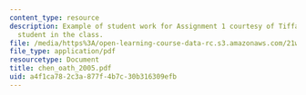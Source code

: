 ```yaml
---
content_type: resource
description: Example of student work for Assignment 1 courtesy of Tiffany Chen, a
  student in the class.
file: /media/https%3A/open-learning-course-data-rc.s3.amazonaws.com/21w-746-humanistic-perspectives-on-medicine-from-ancient-greece-to-modern-america-spring-2005/a4f1ca782c3a877f4b7c30b316309efb_chen_oath_2005.pdf
file_type: application/pdf
resourcetype: Document
title: chen_oath_2005.pdf
uid: a4f1ca78-2c3a-877f-4b7c-30b316309efb
---
```

